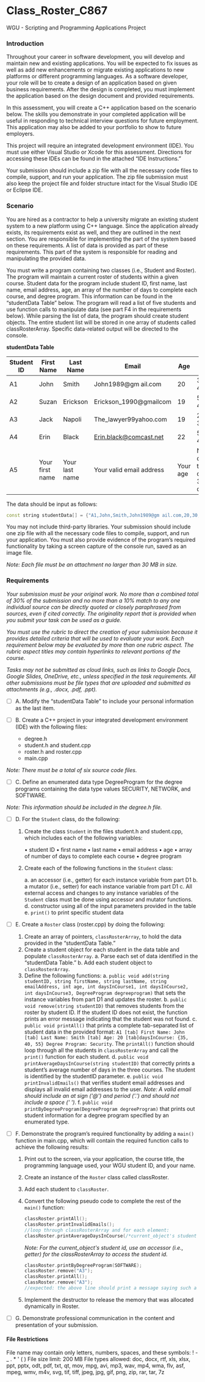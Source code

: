 # Class_Roster_C867
WGU - Scripting and Programming Applications Project

### Introduction

Throughout your career in software development, you will develop and maintain new and existing applications. You will be expected to fix issues as well as add new enhancements or migrate existing applications to new platforms or different programming languages. As a software developer, your role will be to create a design of an application based on given business requirements. After the design is completed, you must implement the application based on the design document and provided requirements.

In this assessment, you will create a C++ application based on the scenario below. The skills you demonstrate in your completed application will be useful in responding to technical interview questions for future employment. This application may also be added to your portfolio to show to future employers.

This project will require an integrated development environment (IDE). You must use either Visual Studio or Xcode for this assessment. Directions for accessing these IDEs can be found in the attached “IDE Instructions.”

Your submission should include a zip file with all the necessary code files to compile, support, and run your application. The zip file submission must also keep the project file and folder structure intact for the Visual Studio IDE or Eclipse IDE.

### Scenario

You are hired as a contractor to help a university migrate an existing student system to a new platform using C++ language. Since the application already exists, its requirements exist as well, and they are outlined in the next section. You are responsible for implementing the part of the system based on these requirements. A list of data is provided as part of these requirements. This part of the system is responsible for reading and manipulating the provided data.

You must write a program containing two classes (i.e., Student and Roster). The program will maintain a current roster of students within a given course. Student data for the program include student ID, first name, last name, email address, age, an array of the number of days to complete each course, and degree program. This information can be found in the “studentData Table” below. The program will read a list of five students and use function calls to manipulate data (see part F4 in the requirements below). While parsing the list of data, the program should create student objects. The entire student list will be stored in one array of students called classRosterArray. Specific data-related output will be directed to the console.

**studentData Table**

| Student ID | First Name | Last Name | Email | Age | Days in Course | Degree Program |
| ------------- | ------------- | ------------- | ------------- | ------------- | ------------- | ------------- |
| A1 | John | Smith | John1989@gm ail.com | 20  | 30, 35, 40 | SECURITY |
| A2 | Suzan | Erickson | Erickson_1990@gmailcom | 19  | 50, 30, 40 | NETWORK |
| A3 | Jack | Napoli | The_lawyer99yahoo.com | 19  | 20, 40, 33 | SOFTWARE |
| A4 | Erin | Black | Erin.black@comcast.net | 22 | 50, 58, 40 | SECURITY |
| A5 | Your first name | Your last name | Your valid email address | Your age | Number of days to complete 3 courses | SOFTWARE |

The data should be input as follows:

```C++
const string studentData[] = {"A1,John,Smith,John1989@gm ail.com,20,30,35,40,SECURITY", "A2,Suzan,Erickson,Erickson_1990@gmailcom,19,50,30,40,NETWORK", "A3,Jack,Napoli,The_lawyer99yahoo.com,19,20,40,33,SOFTWARE", "A4,Erin,Black,Erin.black@comcast.net,22,50,58,40,SECURITY", "A5,[firstname],[lastname],[emailaddress],[age], [numberofdaystocomplete3courses],SOFTWARE"
```

You may not include third-party libraries. Your submission should include one zip file with all the necessary code files to compile, support, and run your application. You must also provide evidence of the program’s required functionality by taking a screen capture of the console run, saved as an image file.

*Note: Each file must be an attachment no larger than 30 MB in size.*

### Requirements

*Your submission must be your original work. No more than a combined total of 30% of the submission and no more than a 10% match to any one individual source can be directly quoted or closely paraphrased from sources, even if cited correctly. The originality report that is provided when you submit your task can be used as a guide.*

*You must use the rubric to direct the creation of your submission because it provides detailed criteria that will be used to evaluate your work. Each requirement below may be evaluated by more than one rubric aspect. The rubric aspect titles may contain hyperlinks to relevant portions of the course.*

*Tasks may not be submitted as cloud links, such as links to Google Docs, Google Slides, OneDrive, etc., unless specified in the task requirements. All other submissions must be file types that are uploaded and submitted as attachments (e.g., .docx, .pdf, .ppt).*

- [ ] A.  Modify the “studentData Table” to include your personal information as the last item.

- [ ] B.  Create a C++ project in your integrated development environment (IDE) with the following files:

    - degree.h
    - student.h and student.cpp
    - roster.h and roster.cpp
    - main.cpp

*Note: There must be a total of six source code files.*

- [ ] C.  Define an enumerated data type DegreeProgram for the degree programs containing the data type values SECURITY, NETWORK, and SOFTWARE.

*Note: This information should be included in the degree.h file.*

- [ ] D.  For the `Student` class, do the following:

    1.  Create the class `Student`  in the files student.h and student.cpp, which includes each of the following variables:

        •  student ID
        •  first name
        •   last name
        •  email address
        •  age
        •  array of number of days to complete each course
        •  degree program

    2.  Create each of the following functions in the `Student` class:

        a.  an accessor (i.e., getter) for each instance variable from part D1
        b.  a mutator (i.e., setter) for each instance variable from part D1
        c.  All external access and changes to any instance variables of the `Student` class must be done using accessor and mutator functions.
        d.  constructor using all of the input parameters provided in the table
        e.  `print()` to print specific student data

- [ ] E.  Create a `Roster` class (roster.cpp) by doing the following:

    1.  Create an array of pointers, `classRosterArray`, to hold the data provided in the “studentData Table.”
    2.  Create a student object for each student in the data table and populate `classRosterArray`.
        a.  Parse each set of data identified in the “studentData Table.”
        b.  Add each student object to `classRosterArray`.
    3.  Define the following functions:
        a.  `public void add(string studentID, string firstName, string lastName, string emailAddress, int age, int daysInCourse1, int daysInCourse2, int daysInCourse3, DegreeProgram degreeprogram)`  that sets the instance variables from part D1 and updates the roster.
        b. `public void remove(string studentID)`  that removes students from the roster by student ID. If the student ID does not exist, the function prints an error message indicating that the student was not found.
        c. `public void printAll()` that prints a complete tab-separated list of student data in the provided format: `A1 [tab] First Name: John [tab] Last Name: Smith [tab] Age: 20 [tab]daysInCourse: {35, 40, 55} Degree Program: Security`. The `printAll()` function should loop through all the students in `classRosterArray` and call the `print()` function for each student.
        d.  `public void printAverageDaysInCourse(string studentID)`  that correctly prints a student’s average number of days in the three courses. The student is identified by the studentID parameter.
        e.  `public void printInvalidEmails()` that verifies student email addresses and displays all invalid email addresses to the user.
    *Note: A valid email should include an at sign ('@') and period ('.') and should not include a space (' ').*
        f.  `public void printByDegreeProgram(DegreeProgram degreeProgram)` that prints out student information for a degree program specified by an enumerated type.

- [ ] F.  Demonstrate the program’s required functionality by adding a `main()` function in main.cpp, which will contain the required function calls to achieve the following results:

    1.  Print out to the screen, via your application, the course title, the programming language used, your WGU student ID, and your name.
    2.  Create an instance of the `Roster` class called classRoster.
    3.  Add each student to `classRoster`.
    4.  Convert the following pseudo code to complete the rest of the  `main()` function:
        ```C++
        classRoster.printAll();
        classRoster.printInvalidEmails();
        //loop through classRosterArray and for each element:
        classRoster.printAverageDaysInCourse(/*current_object's student id*/);
        ```

        *Note: For the current_object's student id, use an accessor (i.e., getter) for the classRosterArray to access the student id.*

        ```C++
        classRoster.printByDegreeProgram(SOFTWARE);
        classRoster.remove("A3");
        classRoster.printAll();
        classRoster.remove("A3");
        //expected: the above line should print a message saying such a student with this ID was not found.
        ```

    5.  Implement the destructor to release the memory that was allocated dynamically in Roster.
 
- [ ] G.  Demonstrate professional communication in the content and presentation of your submission.

#### File Restrictions

File name may contain only letters, numbers, spaces, and these symbols: ! - _ . * ' ( )
File size limit: 200 MB
File types allowed: doc, docx, rtf, xls, xlsx, ppt, pptx, odt, pdf, txt, qt, mov, mpg, avi, mp3, wav, mp4, wma, flv, asf, mpeg, wmv, m4v, svg, tif, tiff, jpeg, jpg, gif, png, zip, rar, tar, 7z
